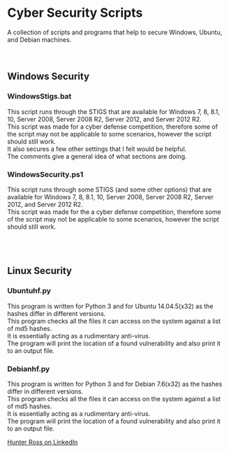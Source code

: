 # Cyber Security Scripts
A collection of scripts and programs that help to secure Windows, Ubuntu, and Debian machines.
<br><br><br>
## Windows Security
### WindowsStigs.bat
This script runs through the STIGS that are available for Windows 7, 8, 8.1, 10, Server 2008, Server 2008 R2, Server 2012, and Server 2012 R2. <br>This script was made for a cyber defense competition, therefore some of the script may not be applicable to some scenarios, however the script should still work. <br> It also secures a few other settings that I felt would be helpful. <br> The comments give a general idea of what sections are doing.
<br>
### WindowsSecurity.ps1
This script runs through some STIGS (and some other options) that are available for Windows 7, 8, 8.1, 10, Server 2008, Server 2008 R2, Server 2012, and Server 2012 R2. <br>This script was made for the a cyber defense competition, therefore some of the script may not be applicable to some scenarios, however the script should still work.
<br>
<br><br><br>
## Linux Security
### Ubuntuhf.py
This program is written for Python 3 and for Ubuntu 14.04.5(x32) as the hashes differ in different versions. <br> This program checks all the files it can access on the system against a list of md5 hashes. <br> It is essentially acting as a rudimentary anti-virus. <br> The program will print the location of a found vulnerability and also print it to an output file.
<br>
### Debianhf.py
This program is written for Python 3 and for Debian 7.6(x32) as the hashes differ in different versions. <br> This program checks all the files it can access on the system against a list of md5 hashes. <br> It is essentially acting as a rudimentary anti-virus. <br> The program will print the location of a found vulnerability and also print it to an output file.
<br>

<a href='https://www.linkedin.com/in/hrross86?trk=profile-badge'>Hunter Ross on LinkedIn</a>
